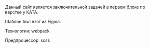 Данный сайт является заключительной задачей в первом блоке по верстке у KATA.

Шаблон был взят из Figma.

Технологии: webpack

Предпроцессор: scss
